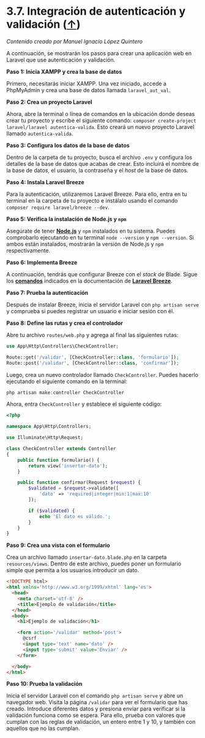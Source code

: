# 3.7. Integración de autenticación y validación ([↑](README.md))

_Contenido creado por Manuel Ignacio López Quintero_

A continuación, se mostrarán los pasos para crear una aplicación web en Laravel que use autenticación y validación.

**Paso 1: Inicia XAMPP y crea la base de datos**

Primero, necesitarás iniciar XAMPP. Una vez iniciado, accede a PhpMyAdmin y crea una base de datos llamada `laravel_aut_val`.

**Paso 2: Crea un proyecto Laravel**

Ahora, abre la terminal o línea de comandos en la ubicación donde deseas crear tu proyecto y escribe el siguiente comando: `composer create-project laravel/laravel autentica-valida`. Esto creará un nuevo proyecto Laravel llamado `autentica-valida`.

**Paso 3: Configura los datos de la base de datos**

Dentro de la carpeta de tu proyecto, busca el archivo `.env` y configura los detalles de la base de datos que acabas de crear. Esto incluirá el nombre de la base de datos, el usuario, la contraseña y el *host* de la base de datos.

**Paso 4: Instala Laravel Breeze**

Para la autenticación, utilizaremos Laravel Breeze. Para ello, entra en tu terminal en la carpeta de tu proyecto e instálalo usando el comando `composer require laravel/breeze --dev`.

**Paso 5: Verifica la instalación de Node.js y `npm`**

Asegúrate de tener **[Node.js](https://nodejs.org)** y `npm` instalados en tu sistema. Puedes comprobarlo ejecutando en tu terminal `node --version` y `npm --version`. Si ambos están instalados, mostrarán la versión de Node.js y `npm` respectivamente.

**Paso 6: Implementa Breeze**

A continuación, tendrás que configurar Breeze con el *stack* de Blade. Sigue los [**comandos**](https://laravel.com/docs/starter-kits#breeze-and-blade) indicados en la documentación de **[Laravel Breeze](https://laravel.com/docs/starter-kits)**.

**Paso 7: Prueba la autenticación**

Después de instalar Breeze, inicia el servidor Laravel con `php artisan serve` y comprueba si puedes registrar un usuario e iniciar sesión con él.

**Paso 8: Define las rutas y crea el controlador**

Abre tu archivo `routes/web.php` y agrega al final las siguientes rutas:

```php
use App\Http\Controllers\CheckController;

Route::get('/validar', [CheckController::class, 'formulario']);
Route::post('/validar', [CheckController::class, 'confirmar']);
```

Luego, crea un nuevo controlador llamado `CheckController`. Puedes hacerlo ejecutando el siguiente comando en la terminal:

```php
php artisan make:controller CheckController
```

Ahora, entra `CheckController` y establece el siguiente código:

```php
<?php

namespace App\Http\Controllers;

use Illuminate\Http\Request;

class CheckController extends Controller
{
    public function formulario() {
        return view('insertar-dato');
    }

    public function confirmar(Request $request) {
        $validated = $request->validate([
            'dato' => 'required|integer|min:1|max:10'
        ]);

        if ($validated) {
            echo 'El dato es válido.';
        }
    }
}
```

**Paso 9: Crea una vista con el formulario**

Crea un archivo llamado `insertar-dato.blade.php` en la carpeta `resources/views`. Dentro de este archivo, puedes poner un formulario simple que permita a los usuarios introducir un dato.

```html
<!DOCTYPE html>
<html xmlns='http://www.w3.org/1999/xhtml' lang='es'>
  <head>
    <meta charset='utf-8' />
    <title>Ejemplo de validación</title>
  </head>
  <body>
    <h1>Ejemplo de validación</h1>

    <form action='/validar' method='post'>
      @csrf
      <input type='text' name='dato' />
      <input type='submit' value='Enviar' />
    </form>

  </body>
</html>
```

**Paso 10: Prueba la validación**

Inicia el servidor Laravel con el comando `php artisan serve` y abre un navegador web. Visita la página `/validar` para ver el formulario que has creado. Introduce diferentes datos y presiona enviar para verificar si la validación funciona como se espera. Para ello, prueba con valores que cumplan con las reglas de validación, un entero entre 1 y 10, y también con aquellos que no las cumplan.

